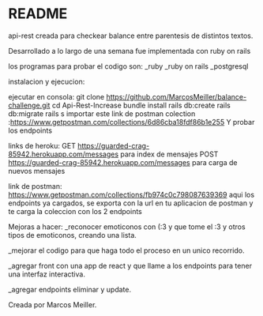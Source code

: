 # README

api-rest creada para checkear balance entre parentesis de distintos textos.

Desarrollado a lo largo de una semana fue implementada con ruby on rails

los programas para probar el codigo son:
_ruby
_ruby on rails 
_postgresql

instalacion y ejecucion:

ejecutar en consola:
git clone https://github.com/MarcosMeiller/balance-challenge.git
cd Api-Rest-Increase
bundle install rails db:create
rails db:migrate 
rails s 
importar este link de postman colection :https://www.getpostman.com/collections/6d86cba18fdf86b1e255 
Y probar los endpoints

links de heroku:
GET  https://guarded-crag-85942.herokuapp.com/messages para index de mensajes
POST https://guarded-crag-85942.herokuapp.com/messages para carga de nuevos mensajes

link de postman:
https://www.getpostman.com/collections/fb974c0c798087639369
aqui los endpoints ya cargados, se exporta con la url en tu aplicacion de postman
y te carga la coleccion con los 2 endpoints

Mejoras a hacer:
_reconocer emoticonos con (:3 y que tome el :3 y otros tipos de emoticonos, creando una lista.

_mejorar el codigo para que haga todo el proceso en un unico recorrido.

_agregar front con una app de react y que llame a los endpoints para tener una interfaz interactiva.

_agregar endpoints eliminar y update.

Creada por Marcos Meiller.

